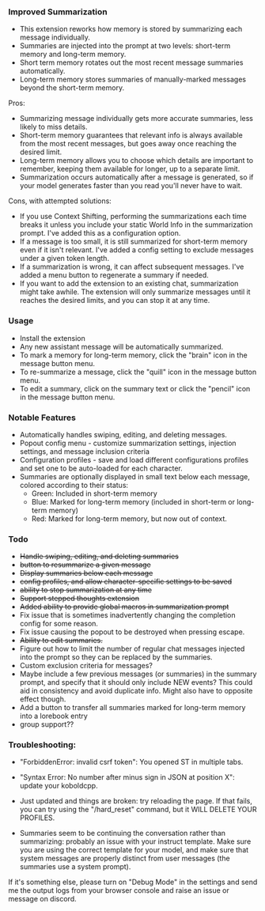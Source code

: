 ### Improved Summarization
- This extension reworks how memory is stored by summarizing each message individually.
- Summaries are injected into the prompt at two levels: short-term memory and long-term memory.
- Short term memory rotates out the most recent message summaries automatically.
- Long-term memory stores summaries of manually-marked messages beyond the short-term memory.

Pros:
- Summarizing message individually gets more accurate summaries, less likely to miss details.
- Short-term memory guarantees that relevant info is always available from the most recent messages, but goes away once reaching the desired limit.
- Long-term memory allows you to choose which details are important to remember, keeping them available for longer, up to a separate limit.
- Summarization occurs automatically after a message is generated, so if your model generates faster than you read you'll never have to wait.

Cons, with attempted solutions:
- If you use Context Shifting, performing the summarizations each time breaks it unless you include your static World Info in the summarization prompt. I've added this as a configuration option.
- If a message is too small, it is still summarized for short-term memory even if it isn't relevant. I've added a config setting to exclude messages under a given token length.
- If a summarization is wrong, it can affect subsequent messages. I've added a menu button to regenerate a summary if needed.
- If you want to add the extension to an existing chat, summarization might take awhile. The extension will only summarize messages until it reaches the desired limits, and you can stop it at any time.


### Usage
- Install the extension
- Any new assistant message will be automatically summarized.
- To mark a memory for long-term memory, click the "brain" icon in the message button menu.
- To re-summarize a message, click the "quill" icon in the message button menu.
- To edit a summary, click on the summary text or click the "pencil" icon in the message button menu.


### Notable Features
- Automatically handles swiping, editing, and deleting messages.
- Popout config menu - customize summarization settings, injection settings, and message inclusion criteria
- Configuration profiles - save and load different configurations profiles and set one to be auto-loaded for each character.
- Summaries are optionally displayed in small text below each message, colored according to their status:
  - Green: Included in short-term memory
  - Blue: Marked for long-term memory (included in short-term or long-term memory)
  - Red: Marked for long-term memory, but now out of context.

### Todo
- ~~Handle swiping, editing, and deleting summaries~~
- ~~button to resummarize a given message~~
- ~~Display summaries below each message~~
- ~~config profiles, and allow character-specific settings to be saved~~
- ~~ability to stop summarization at any time~~
- ~~Support stepped thoughts extension~~
- ~~Added ability to provide global macros in summarization prompt~~
- Fix issue that is sometimes inadvertently changing the completion config for some reason.
- Fix issue causing the popout to be destroyed when pressing escape.
- ~~Ability to edit summaries.~~
- Figure out how to limit the number of regular chat messages injected into the prompt so they can be replaced by the summaries.
- Custom exclusion criteria for messages?
- Maybe include a few previous messages (or summaries) in the summary prompt, and specify that it should only include NEW events? 
This could aid in consistency and avoid duplicate info. Might also have to opposite effect though.
- Add a button to transfer all summaries marked for long-term memory into a lorebook entry
- group support??


### Troubleshooting:

- "ForbiddenError: invalid csrf token": You opened ST in multiple tabs.

- "Syntax Error: No number after minus sign in JSON at position X": update your koboldcpp.

- Just updated and things are broken: try reloading the page. If that fails, you can try using the "/hard_reset" command, but it WILL DELETE YOUR PROFILES.

- Summaries seem to be continuing the conversation rather than summarizing: probably an issue with your instruct template.
Make sure you are using the correct template for your model, and make sure that system messages are properly distinct from user messages (the summaries use a system prompt).


If it's something else, please turn on "Debug Mode" in the settings and send me the output logs from your browser console and raise an issue or message on discord.


